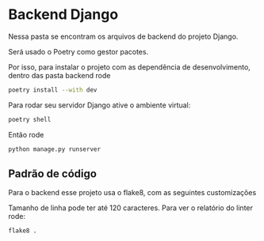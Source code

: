 # Backend Django

Nessa pasta se encontram os arquivos de backend do projeto Django.

Será usado o Poetry  como gestor pacotes.

Por isso, para instalar o projeto com as dependência de desenvolvimento, dentro das pasta backend rode

```bash
poetry install --with dev
```

Para rodar seu servidor Django ative o ambiente virtual:

```bash
poetry shell
```

Então rode

```bash
python manage.py runserver
```

## Padrão de código
Para o backend esse projeto usa o flake8, com as seguintes customizações

Tamanho de linha pode ter até 120 caracteres. Para ver o relatório do linter rode:


```bash
flake8 .
```

